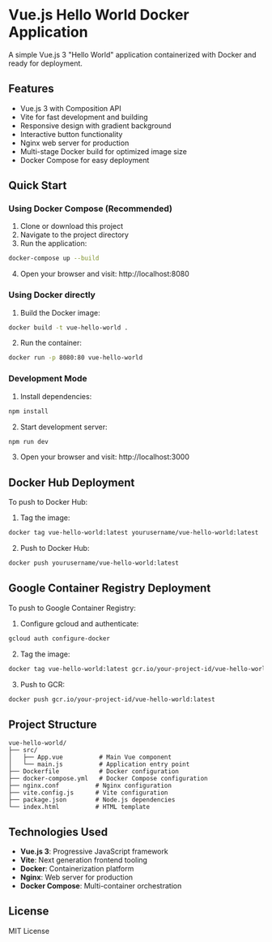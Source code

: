 # Vue.js Hello World Docker Application

A simple Vue.js 3 "Hello World" application containerized with Docker and ready for deployment.

## Features

- Vue.js 3 with Composition API
- Vite for fast development and building
- Responsive design with gradient background
- Interactive button functionality
- Nginx web server for production
- Multi-stage Docker build for optimized image size
- Docker Compose for easy deployment

## Quick Start

### Using Docker Compose (Recommended)

1. Clone or download this project
2. Navigate to the project directory
3. Run the application:

```bash
docker-compose up --build
```

4. Open your browser and visit: http://localhost:8080

### Using Docker directly

1. Build the Docker image:

```bash
docker build -t vue-hello-world .
```

2. Run the container:

```bash
docker run -p 8080:80 vue-hello-world
```

### Development Mode

1. Install dependencies:

```bash
npm install
```

2. Start development server:

```bash
npm run dev
```

3. Open your browser and visit: http://localhost:3000

## Docker Hub Deployment

To push to Docker Hub:

1. Tag the image:

```bash
docker tag vue-hello-world:latest yourusername/vue-hello-world:latest
```

2. Push to Docker Hub:

```bash
docker push yourusername/vue-hello-world:latest
```

## Google Container Registry Deployment

To push to Google Container Registry:

1. Configure gcloud and authenticate:

```bash
gcloud auth configure-docker
```

2. Tag the image:

```bash
docker tag vue-hello-world:latest gcr.io/your-project-id/vue-hello-world:latest
```

3. Push to GCR:

```bash
docker push gcr.io/your-project-id/vue-hello-world:latest
```

## Project Structure

```
vue-hello-world/
├── src/
│   ├── App.vue          # Main Vue component
│   └── main.js          # Application entry point
├── Dockerfile           # Docker configuration
├── docker-compose.yml   # Docker Compose configuration
├── nginx.conf          # Nginx configuration
├── vite.config.js      # Vite configuration
├── package.json        # Node.js dependencies
└── index.html          # HTML template
```

## Technologies Used

- **Vue.js 3**: Progressive JavaScript framework
- **Vite**: Next generation frontend tooling
- **Docker**: Containerization platform
- **Nginx**: Web server for production
- **Docker Compose**: Multi-container orchestration

## License

MIT License
